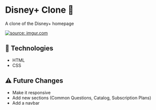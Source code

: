 # Disney+ Clone 🎥
 A clone of the Disney+ homepage
 
 <a href="https://imgur.com/of3VSPT"><img src="https://i.imgur.com/of3VSPT.png" title="source: imgur.com" /></a>
 
 ## 🚀 Technologies
 * HTML
 * CSS

## ⚠️ Future Changes 
* Make it responsive 
* Add new sections (Common Questions, Catalog, Subscription Plans)
* Add a navbar

